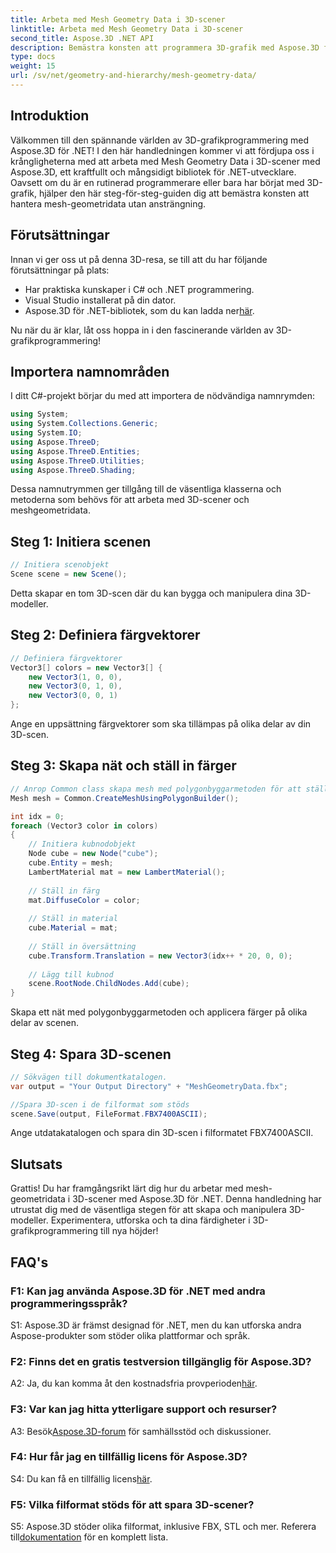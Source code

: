 ```yaml
---
title: Arbeta med Mesh Geometry Data i 3D-scener
linktitle: Arbeta med Mesh Geometry Data i 3D-scener
second_title: Aspose.3D .NET API
description: Bemästra konsten att programmera 3D-grafik med Aspose.3D för .NET. Skapa, manipulera och spara fantastiska 3D-scener utan ansträngning.
type: docs
weight: 15
url: /sv/net/geometry-and-hierarchy/mesh-geometry-data/
---
```

## Introduktion

Välkommen till den spännande världen av 3D-grafikprogrammering med Aspose.3D för .NET! I den här handledningen kommer vi att fördjupa oss i krångligheterna med att arbeta med Mesh Geometry Data i 3D-scener med Aspose.3D, ett kraftfullt och mångsidigt bibliotek för .NET-utvecklare. Oavsett om du är en rutinerad programmerare eller bara har börjat med 3D-grafik, hjälper den här steg-för-steg-guiden dig att bemästra konsten att hantera mesh-geometridata utan ansträngning.

## Förutsättningar

Innan vi ger oss ut på denna 3D-resa, se till att du har följande förutsättningar på plats:

- Har praktiska kunskaper i C# och .NET programmering.
- Visual Studio installerat på din dator.
-  Aspose.3D för .NET-bibliotek, som du kan ladda ner[här](https://releases.aspose.com/3d/net/).

Nu när du är klar, låt oss hoppa in i den fascinerande världen av 3D-grafikprogrammering!

## Importera namnområden

I ditt C#-projekt börjar du med att importera de nödvändiga namnrymden:

```csharp
using System;
using System.Collections.Generic;
using System.IO;
using Aspose.ThreeD;
using Aspose.ThreeD.Entities;
using Aspose.ThreeD.Utilities;
using Aspose.ThreeD.Shading;
```

Dessa namnutrymmen ger tillgång till de väsentliga klasserna och metoderna som behövs för att arbeta med 3D-scener och meshgeometridata.

## Steg 1: Initiera scenen

```csharp
// Initiera scenobjekt
Scene scene = new Scene();
```

Detta skapar en tom 3D-scen där du kan bygga och manipulera dina 3D-modeller.

## Steg 2: Definiera färgvektorer

```csharp
// Definiera färgvektorer
Vector3[] colors = new Vector3[] {
    new Vector3(1, 0, 0),
    new Vector3(0, 1, 0),
    new Vector3(0, 0, 1)
};
```

Ange en uppsättning färgvektorer som ska tillämpas på olika delar av din 3D-scen.

## Steg 3: Skapa nät och ställ in färger

```csharp
// Anrop Common class skapa mesh med polygonbyggarmetoden för att ställa in mesh-instans
Mesh mesh = Common.CreateMeshUsingPolygonBuilder();

int idx = 0;
foreach (Vector3 color in colors)
{
    // Initiera kubnodobjekt
    Node cube = new Node("cube");
    cube.Entity = mesh;
    LambertMaterial mat = new LambertMaterial();
    
    // Ställ in färg
    mat.DiffuseColor = color;
    
    // Ställ in material
    cube.Material = mat;
    
    // Ställ in översättning
    cube.Transform.Translation = new Vector3(idx++ * 20, 0, 0);
    
    // Lägg till kubnod
    scene.RootNode.ChildNodes.Add(cube);
}
```

Skapa ett nät med polygonbyggarmetoden och applicera färger på olika delar av scenen.

## Steg 4: Spara 3D-scenen

```csharp
// Sökvägen till dokumentkatalogen.
var output = "Your Output Directory" + "MeshGeometryData.fbx";

//Spara 3D-scen i de filformat som stöds
scene.Save(output, FileFormat.FBX7400ASCII);
```

Ange utdatakatalogen och spara din 3D-scen i filformatet FBX7400ASCII.

## Slutsats

Grattis! Du har framgångsrikt lärt dig hur du arbetar med mesh-geometridata i 3D-scener med Aspose.3D för .NET. Denna handledning har utrustat dig med de väsentliga stegen för att skapa och manipulera 3D-modeller. Experimentera, utforska och ta dina färdigheter i 3D-grafikprogrammering till nya höjder!

## FAQ's

### F1: Kan jag använda Aspose.3D för .NET med andra programmeringsspråk?

S1: Aspose.3D är främst designad för .NET, men du kan utforska andra Aspose-produkter som stöder olika plattformar och språk.

### F2: Finns det en gratis testversion tillgänglig för Aspose.3D?

 A2: Ja, du kan komma åt den kostnadsfria provperioden[här](https://releases.aspose.com/).

### F3: Var kan jag hitta ytterligare support och resurser?

 A3: Besök[Aspose.3D-forum](https://forum.aspose.com/c/3d/18) för samhällsstöd och diskussioner.

### F4: Hur får jag en tillfällig licens för Aspose.3D?

 S4: Du kan få en tillfällig licens[här](https://purchase.aspose.com/temporary-license/).

### F5: Vilka filformat stöds för att spara 3D-scener?

 S5: Aspose.3D stöder olika filformat, inklusive FBX, STL och mer. Referera till[dokumentation](https://reference.aspose.com/3d/net/) för en komplett lista.